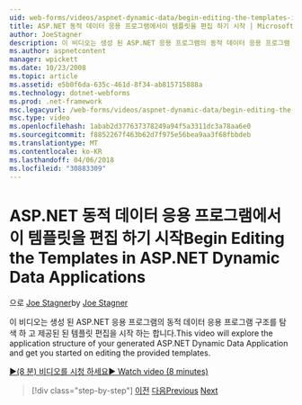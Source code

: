 ```yaml
---
uid: web-forms/videos/aspnet-dynamic-data/begin-editing-the-templates-in-aspnet-dynamic-data-applications
title: ASP.NET 동적 데이터 응용 프로그램에서이 템플릿을 편집 하기 시작 | Microsoft Docs
author: JoeStagner
description: 이 비디오는 생성 된 ASP.NET 응용 프로그램의 동적 데이터 응용 프로그램 구조를 탐색 하 고 제공된 된 템플릿 편집을 시작 하는 합니다.
ms.author: aspnetcontent
manager: wpickett
ms.date: 10/23/2008
ms.topic: article
ms.assetid: e5b0f6da-635c-461d-8f34-ab815715888a
ms.technology: dotnet-webforms
ms.prod: .net-framework
msc.legacyurl: /web-forms/videos/aspnet-dynamic-data/begin-editing-the-templates-in-aspnet-dynamic-data-applications
msc.type: video
ms.openlocfilehash: 1abab2d377637378249a94f5a3311dc3a78aa6e0
ms.sourcegitcommit: f8852267f463b62d7f975e56bea9aa3f68fbbdeb
ms.translationtype: MT
ms.contentlocale: ko-KR
ms.lasthandoff: 04/06/2018
ms.locfileid: "30883309"
---
```

<a name="begin-editing-the-templates-in-aspnet-dynamic-data-applications"></a><span data-ttu-id="9fa87-103">ASP.NET 동적 데이터 응용 프로그램에서이 템플릿을 편집 하기 시작</span><span class="sxs-lookup"><span data-stu-id="9fa87-103">Begin Editing the Templates in ASP.NET Dynamic Data Applications</span></span>
====================
<span data-ttu-id="9fa87-104">으로 [Joe Stagner](https://github.com/JoeStagner)</span><span class="sxs-lookup"><span data-stu-id="9fa87-104">by [Joe Stagner](https://github.com/JoeStagner)</span></span>

<span data-ttu-id="9fa87-105">이 비디오는 생성 된 ASP.NET 응용 프로그램의 동적 데이터 응용 프로그램 구조를 탐색 하 고 제공된 된 템플릿 편집을 시작 하는 합니다.</span><span class="sxs-lookup"><span data-stu-id="9fa87-105">This video will explore the application structure of your generated ASP.NET Dynamic Data Application and get you started on editing the provided templates.</span></span>

[<span data-ttu-id="9fa87-106">&#9654;(8 분) 비디오를 시청 하세요</span><span class="sxs-lookup"><span data-stu-id="9fa87-106">&#9654; Watch video (8 minutes)</span></span>](https://channel9.msdn.com/Blogs/ASP-NET-Site-Videos/begin-editing-the-templates-in-aspnet-dynamic-data-applications)

> [!div class="step-by-step"]
> <span data-ttu-id="9fa87-107">[이전](getting-started-with-dynamic-data.md)
> [다음](begin-modifying-dynamic-data-applications-with-url-routing.md)</span><span class="sxs-lookup"><span data-stu-id="9fa87-107">[Previous](getting-started-with-dynamic-data.md)
[Next](begin-modifying-dynamic-data-applications-with-url-routing.md)</span></span>
